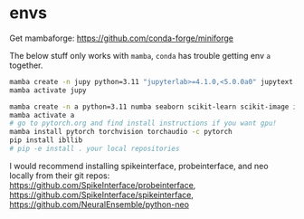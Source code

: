 # envs

Get mambaforge: https://github.com/conda-forge/miniforge

The below stuff only works with `mamba`, `conda` has trouble getting env `a` together.

```bash
mamba create -n jupy python=3.11 "jupyterlab>=4.1.0,<5.0.0a0" jupytext ipywidgets widgetsnbextension nodejs nb_conda_kernels black jupyterlab-lsp python-lsp-server ipympl -c conda-forge
mamba activate jupy
```

```bash
mamba create -n a python=3.11 numba seaborn scikit-learn scikit-image ipywidgets h5py colorcet tqdm joblib hdbscan cython matplotlib-venn pyfftw
mamba activate a
# go to pytorch.org and find install instructions if you want gpu!
mamba install pytorch torchvision torchaudio -c pytorch
pip install ibllib
# pip -e install . your local repositories
```

I would recommend installing spikeinterface, probeinterface, and neo locally from their git repos: https://github.com/SpikeInterface/probeinterface, https://github.com/SpikeInterface/spikeinterface, https://github.com/NeuralEnsemble/python-neo
